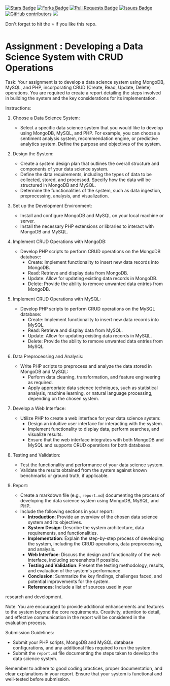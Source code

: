 <a href="https://github.com/drshahizan/special-topic-data-engineering/stargazers"><img src="https://img.shields.io/github/stars/drshahizan/special-topic-data-engineering" alt="Stars Badge"/></a>
<a href="https://github.com/drshahizan/special-topic-data-engineering/network/members"><img src="https://img.shields.io/github/forks/drshahizan/special-topic-data-engineering" alt="Forks Badge"/></a>
<a href="https://github.com/drshahizan/special-topic-data-engineering/pulls"><img src="https://img.shields.io/github/issues-pr/drshahizan/special-topic-data-engineering" alt="Pull Requests Badge"/></a>
<a href="https://github.com/drshahizan/special-topic-data-engineering/issues"><img src="https://img.shields.io/github/issues/drshahizan/special-topic-data-engineering" alt="Issues Badge"/></a>
<a href="https://github.com/drshahizan/special-topic-data-engineering/graphs/contributors"><img alt="GitHub contributors" src="https://img.shields.io/github/contributors/drshahizan/special-topic-data-engineering?color=2b9348"></a>
![](https://visitor-badge.glitch.me/badge?page_id=drshahizan/special-topic-data-engineering)

Don't forget to hit the :star: if you like this repo.

# Assignment : Developing a Data Science System with CRUD Operations

Task:
Your assignment is to develop a data science system using MongoDB, MySQL, and PHP, incorporating CRUD (Create, Read, Update, Delete) operations. You are required to create a report detailing the steps involved in building the system and the key considerations for its implementation.

Instructions:
1. Choose a Data Science System:
   - Select a specific data science system that you would like to develop using MongoDB, MySQL, and PHP. For example, you can choose a sentiment analysis system, recommendation engine, or predictive analytics system. Define the purpose and objectives of the system.

2. Design the System:
   - Create a system design plan that outlines the overall structure and components of your data science system.
   - Define the data requirements, including the types of data to be collected, stored, and processed. Specify how the data will be structured in MongoDB and MySQL.
   - Determine the functionalities of the system, such as data ingestion, preprocessing, analysis, and visualization.

3. Set up the Development Environment:
   - Install and configure MongoDB and MySQL on your local machine or server.
   - Install the necessary PHP extensions or libraries to interact with MongoDB and MySQL.

4. Implement CRUD Operations with MongoDB:
   - Develop PHP scripts to perform CRUD operations on the MongoDB database:
     - Create: Implement functionality to insert new data records into MongoDB.
     - Read: Retrieve and display data from MongoDB.
     - Update: Allow for updating existing data records in MongoDB.
     - Delete: Provide the ability to remove unwanted data entries from MongoDB.

5. Implement CRUD Operations with MySQL:
   - Develop PHP scripts to perform CRUD operations on the MySQL database:
     - Create: Implement functionality to insert new data records into MySQL.
     - Read: Retrieve and display data from MySQL.
     - Update: Allow for updating existing data records in MySQL.
     - Delete: Provide the ability to remove unwanted data entries from MySQL.

6. Data Preprocessing and Analysis:
   - Write PHP scripts to preprocess and analyze the data stored in MongoDB and MySQL:
     - Perform data cleaning, transformation, and feature engineering as required.
     - Apply appropriate data science techniques, such as statistical analysis, machine learning, or natural language processing, depending on the chosen system.

7. Develop a Web Interface:
   - Utilize PHP to create a web interface for your data science system:
     - Design an intuitive user interface for interacting with the system.
     - Implement functionality to display data, perform searches, and visualize results.
     - Ensure that the web interface integrates with both MongoDB and MySQL and supports CRUD operations for both databases.

8. Testing and Validation:
   - Test the functionality and performance of your data science system.
   - Validate the results obtained from the system against known benchmarks or ground truth, if applicable.

9. Report:
   - Create a markdown file (e.g., `report.md`) documenting the process of developing the data science system using MongoDB, MySQL, and PHP.
   - Include the following sections in your report:
     - **Introduction**: Provide an overview of the chosen data science system and its objectives.
     - **System Design**: Describe the system architecture, data requirements, and functionalities.
     - **Implementation**: Explain the step-by-step process of developing the system, including the CRUD operations, data preprocessing, and analysis.
     - **Web Interface**: Discuss the design and functionality of the web interface, including screenshots if possible.
     - **Testing and Validation**: Present the testing methodology, results, and evaluation of the system's performance.
     - **Conclusion**: Summarize the key findings, challenges faced, and potential improvements for the system.
     - **References**: Include a list of sources used in your

 research and development.

Note: You are encouraged to provide additional enhancements and features to the system beyond the core requirements. Creativity, attention to detail, and effective communication in the report will be considered in the evaluation process.

Submission Guidelines:
- Submit your PHP scripts, MongoDB and MySQL database configurations, and any additional files required to run the system.
- Submit the `report.md` file documenting the steps taken to develop the data science system.

Remember to adhere to good coding practices, proper documentation, and clear explanations in your report. Ensure that your system is functional and well-tested before submission.
